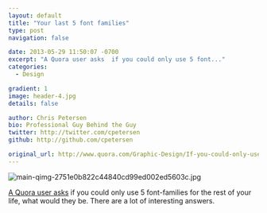 ```yaml
---
layout: default
title: "Your last 5 font families"
type: post
navigation: false

date: 2013-05-29 11:50:07 -0700
excerpt: "A Quora user asks  if you could only use 5 font..."
categories:
  - Design

gradient: 1
image: header-4.jpg
details: false

author: Chris Petersen
bio: Professional Guy Behind the Guy
twitter: http://twitter.com/cpetersen
github: http://github.com/cpetersen

original_url: http://www.quora.com/Graphic-Design/If-you-could-only-use-5-font-families-what-would-they-be?share=1
---
```



  ![main-qimg-2751e0b822c44840cd99ed002ed5603c.jpg](/attachments/8593c6bc1281935184e5957af67a35ba/image.png) 

  [A Quora user asks](http://www.quora.com/Graphic-Design/If-you-could-only-use-5-font-families-what-would-they-be?share=1)  if you could only use 5 font-families for the rest of your life, what would they be. There are a lot of interesting answers. 

 
